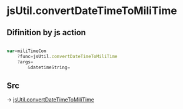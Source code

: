 # jsUtil.convertDateTimeToMiliTime

## Difinition by js action

```js.js

var=miliTimeCon
	?func=jsUtil.convertDateTimeToMiliTime
	?args=
		&datetimeString=
```

## Src

-> [jsUtil.convertDateTimeToMiliTime](https://github.com/puutaro/CommandClick/blob/master/app/src/main/java/com/puutaro/commandclick/fragment_lib/terminal_fragment/js_interface/JsUtil.kt#L48)



